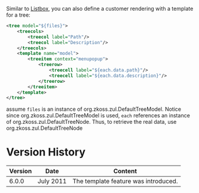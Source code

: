 Similar to
[Listbox](ZK_Developer's_Reference/MVC/View/Template/Listbox_Template),
you can also define a customer rendering with a template for a tree:

``` xml
<tree model="${files}">
    <treecols>
        <treecol label="Path"/>
        <treecol label="Description"/>
    </treecols>
    <template name="model">
        <treeitem context="menupopup">
            <treerow>
                <treecell label="${each.data.path}"/>
                <treecell label="${each.data.description}"/>
            </treerow>
        </treeitem>
    </template>
</tree>
```

assume `files` is an instance of
<javadoc>org.zkoss.zul.DefaultTreeModel</javadoc>. Notice since
<javadoc>org.zkoss.zul.DefaultTreeModel</javadoc> is used, `each`
references an instance of
<javadoc>org.zkoss.zul.DefaultTreeNode</javadoc>. Thus, to retrieve the
real data, use
<javadoc method="getData()">org.zkoss.zul.DefaultTreeNode</javadoc>

# Version History

| Version | Date      | Content                              |
|---------|-----------|--------------------------------------|
| 6.0.0   | July 2011 | The template feature was introduced. |
